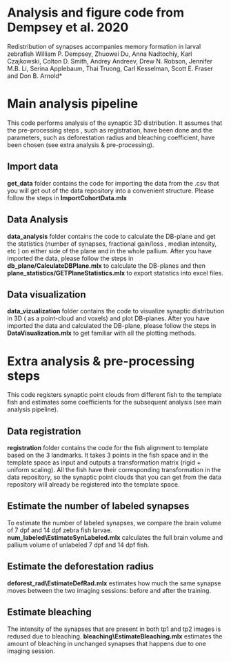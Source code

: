 # Analysis and figure code from Dempsey et al. 2020

Redistribution of synapses accompanies memory formation in larval zebrafish
William P. Dempsey, Zhuowei Du, Anna Nadtochiy, Karl Czajkowski, Colton D. Smith,
Andrey Andreev, Drew N. Robson, Jennifer M.B. Li, Serina Applebaum, Thai Truong, Carl
Kesselman, Scott E. Fraser and Don B. Arnold*

# Main analysis pipeline
This code performs analysis of the synaptic 3D distribution. It assumes that the pre-processing steps , such as registration, have been done and the parameters, such as deforestation radius and bleaching coefficient, have been chosen (see extra analysis & pre-processing).
## Import data
**get_data** folder contains the code for importing the data from the .csv that you will get out of the data repository into a convenient structure. Please follow the steps in **ImportCohortData.mlx**
## Data Analysis 
**data_analysis** folder contains the code to calculate the DB-plane and get the statistics (number of synapses, fractional gain/loss , median intensity, etc ) on either side of the plane and in the whole pallium. After you have imported the data, please follow the steps in  **db_plane/CalculateDBPlane.mlx** to calculate the DB-planes and then **plane_statistics/GETPlaneStatistics.mlx** to export statistics into excel files. 

## Data visualization

**data_vizualization** folder contains the code to visualize synaptic distribution in 3D ( as a point-cloud and voxels) and plot DB-planes. After you have imported the data and calculated the DB-plane, please follow the steps in **DataVisualization.mlx** to get familiar with all the plotting methods.

# Extra analysis & pre-processing steps
This code registers synaptic point clouds from different fish to the template fish and estimates some coefficients for the subsequent analysis (see main analysis pipeline).
## Data registration 

**registration** folder contains the code for the fish alignment to template based on the 3 landmarks. It takes 3 points in the fish space and in the template space as input and outputs a transformation matrix (rigid + uniform scaling). All the fish have their corresponding transformation in the data repository, so the synaptic point clouds that you can get from the data repository will already be registered into the template space. 

## Estimate the number of labeled synapses
To estimate the number of labeled synapses, we compare the brain volume of  7 dpf and 14 dpf zebra fish larvae. **num_labeled\EstimateSynLabeled.mlx** calculates the full brain volume and pallium volume of unlabeled 7 dpf and 14 dpf fish.

## Estimate the deforestation radius
**deforest_rad\EstimateDefRad.mlx**  estimates how much the same synapse moves between the two imaging sessions: before and after the training.

## Estimate bleaching
The intensity of the synapses that are present in both tp1 and tp2 images is redused due to bleaching. **bleaching\EstimateBleaching.mlx** estimates the amount of bleaching in unchanged synapses that happens due to one imaging session.